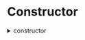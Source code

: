 
Constructor
===========
  
<details>
  
<summary>constructor</summary>

  
  
**Implicit args**

```rust
syscall_ptr(felt*)
pedersen_ptr(HashBuiltin*)
range_check_ptr
```  
  
**Explicit args**

```rust
name(felt)
symbol(felt)
owner(felt)
```  
  
**Returns**

```rust

```  
</details>
